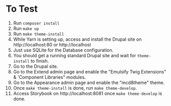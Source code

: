 # To Test
1. Run `composer install`
2. Run `make up`
3. Run `make theme-install`
4. While Yarn is setting up, access and install the Drupal site on http://localhost:80 or http://localhost
5. Just use SQLite for the Database configuration.
6. You should get a running standard Drupal site and wait for `theme-install` to finish.
7. Go to the Drupal site.
8. Go to the Extend admin page and enable the "Emulsify Twig Extensions" & 'Component Libraries" modules.
8. Go to the Appearance admin page and enable the "mcd8theme" theme.
9. Once `make theme-install` is done, run `make theme-develop`.
10. Access Storybook on http://localhost:8081 once `make theme-develop` is done.
